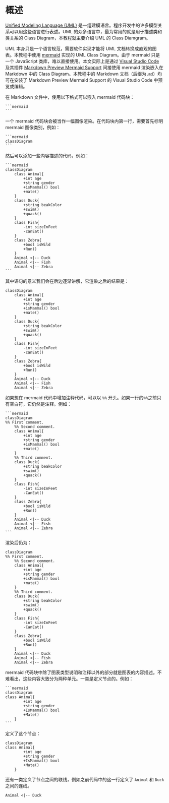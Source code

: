 # 概述

[Unified Modeling Language (UML)](https://en.wikipedia.org/wiki/Unified_Modeling_Language) 是一组建模语言。程序开发中的许多模型关系可以用这些语言进行表述。UML 的众多语言中，最为常用的就是用于描述类和类关系的 Class Diagram，本教程就主要介绍 UML 的 Class Diamgram。

UML 本身只是一个语言规范，需要软件实现才能将 UML 文档转换成直观的图表。本教程中使用 [mermaid](https://mermaid-js.github.io/mermaid/#/classDiagram) 实现的 UML Class Diagram。由于 mermaid 只是一个 JavaScript 类库，难以直接使用。本文实际上是通过 [Visual Studio Code](https://code.visualstudio.com/) 及其插件 [Markdown Preview Mermaid Support](https://marketplace.visualstudio.com/items?itemName=bierner.markdown-mermaid) 间接使用 mermaid 渲染嵌入在 Markdown 中的 Class Diagram。本教程中的 Markdown 文档（后缀为`.md`）均可在安装了 Markdown Preview Mermaid Support 的 Visual Studio Code 中预览或编辑。

在 Markdown 文件中，使用以下格式可以嵌入 mermaid 代码块：

````
```mermaid
```
````

一个 mermaid 代码块会被当作一幅图像渲染。在代码块内第一行，需要首先标明 mermaid 图像类别，例如：

````
```mermaid
classDiagram
```
````

然后可以添加一些内容描述的代码，例如：

````
```mermaid
classDiagram
    class Animal{
        +int age 
        +string gender 
        +isMammal() bool
        +mate()
    }
    class Duck{
        +string beakColor 
        +swim()
        +quack()
    }
    class Fish{
        -int sizeInFeet
        -canEat()
    }
    class Zebra{
        +bool isWild 
        +Run()
    }
    Animal <|-- Duck
    Animal <|-- Fish
    Animal <|-- Zebra
```
````

其中语句的意义我们会在后边逐渐讲解，它渲染之后的结果是：

```mermaid
classDiagram
    class Animal{
        +int age 
        +string gender 
        +isMammal() bool
        +mate()
    }
    class Duck{
        +string beakColor 
        +swim()
        +quack()
    }
    class Fish{
        -int sizeInFeet
        -canEat()
    }
    class Zebra{
        +bool isWild 
        +Run()
    }
    Animal <|-- Duck
    Animal <|-- Fish
    Animal <|-- Zebra
```

如果想在 mermaid 代码中增加注释代码，可以以 `%%` 开头。如果一行的`%%`之前只有空白符，它仍然是注释。例如：

````
```mermaid
classDiagram
%% First comment.
    %% Second comment.
    class Animal{
        +int age
        +string gender
        +isMammal() bool
        +mate()
    }
    %% Third comment.
    class Duck{
        +string beakColor
        +swim()
        +quack()
    }
    class Fish{
        -int sizeInFeet
        -CanEat()
    }
    class Zebra{
        +bool isWild
        +Run()
    }
    Animal <|-- Duck
    Animal <|-- Fish
    Animal <|-- Zebra
```
````

渲染后仍为：

```mermaid
classDiagram
%% First comment.
    %% Second comment.
    class Animal{
        +int age
        +string gender
        +isMammal() bool
        +mate()
    }
    %% Third comment.
    class Duck{
        +string beakColor
        +swim()
        +quack()
    }
    class Fish{
        -int sizeInFeet
        -CanEat()
    }
    class Zebra{
        +bool isWild
        +Run()
    }
    Animal <|-- Duck
    Animal <|-- Fish
    Animal <|-- Zebra
```

mermaid 代码块中除了图表类型说明和注释以外的部分就是图表的内容描述。不难看出，这些内容大致分为两种单元。一类是定义节点的。例如：

````
```mermaid
classDiagram
class Animal{
        +int age 
        +string gender
        +IsMammal() bool
        +Mate()
    }
```
````

定义了这个节点：

```mermaid
classDiagram
class Animal{
        +int age 
        +string gender
        +IsMammal() bool
        +Mate()
    }
```

还有一类定义了节点之间的联线，例如之前代码中的这一行定义了 `Animal` 和 `Duck` 之间的连线。

```
Animal <|-- Duck
```
